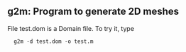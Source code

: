g2m: Program to generate 2D meshes
----------------------------------

File test.dom is a Domain file. To try it, type

      g2m -d test.dom -o test.m


